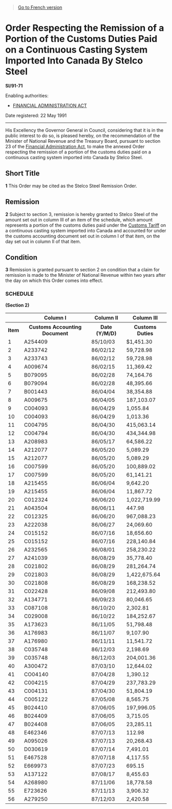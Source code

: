 > [Go to French version](/fr/Règlements/Textes%20réglementaires/91/71.md)

# Order Respecting the Remission of a Portion of the Customs Duties Paid on a Continuous Casting System Imported Into Canada By Stelco Steel

**SI/91-71**

Enabling authorities: 
- [FINANCIAL ADMINISTRATION ACT](/en/Acts/Revised%20Statutes%20of%20Canada/F/F-11.md)

Date registered: 22 May 1991

----------

His Excellency the Governor General in Council, considering that it is in the public interest to do so, is pleased hereby, on the recommendation of the Minister of National Revenue and the Treasury Board, pursuant to section 23 of the [Financial Administration Act](/en/Acts/Revised%20Statutes%20of%20Canada/F/F-11.md), to make the annexed Order respecting the remission of a portion of the customs duties paid on a continuous casting system imported into Canada by Stelco Steel.




## Short Title


**1** This Order may be cited as the Stelco Steel Remission Order.




## Remission


**2** Subject to section 3, remission is hereby granted to Stelco Steel of the amount set out in column III of an item of the schedule, which amount represents a portion of the customs duties paid under the [Customs Tariff](/en/Acts/Statutes%20of%20Canada/1997/c.%2036.md) on a continuous casting system imported into Canada and accounted for under the customs accounting document set out in column I of that item, on the day set out in column II of that item.




## Condition


**3** Remission is granted pursuant to section 2 on condition that a claim for remission is made to the Minister of National Revenue within two years after the day on which this Order comes into effect.




### **SCHEDULE** 
**(Section 2)**
<table>
<tr>
<th></th>
<th>Column I</th>
<th>Column II</th>
<th>Column III</th>
</tr>
<tr>
<th>Item</th>
<th>Customs Accounting Document</th>
<th>Date (Y/M/D)</th>
<th>Customs Duties</th>
</tr>
<tr>
<td>1</td>
<td>A254409</td>
<td>85/10/03</td>
<td>$1,451.30</td>
</tr>
<tr>
<td>2</td>
<td>A233742</td>
<td>86/02/12</td>
<td>59,728.98</td>
</tr>
<tr>
<td>3</td>
<td>A233743</td>
<td>86/02/12</td>
<td>59,728.98</td>
</tr>
<tr>
<td>4</td>
<td>A009674</td>
<td>86/02/15</td>
<td>11,369.42</td>
</tr>
<tr>
<td>5</td>
<td>B079095</td>
<td>86/02/28</td>
<td>74,164.76</td>
</tr>
<tr>
<td>6</td>
<td>B079094</td>
<td>86/02/28</td>
<td>48,395.66</td>
</tr>
<tr>
<td>7</td>
<td>B001443</td>
<td>86/04/04</td>
<td>38,354.88</td>
</tr>
<tr>
<td>8</td>
<td>A009675</td>
<td>86/04/05</td>
<td>187,103.07</td>
</tr>
<tr>
<td>9</td>
<td>C004093</td>
<td>86/04/29</td>
<td>1,055.84</td>
</tr>
<tr>
<td>10</td>
<td>C004093</td>
<td>86/04/29</td>
<td>1,013.36</td>
</tr>
<tr>
<td>11</td>
<td>C004795</td>
<td>86/04/30</td>
<td>415,063.14</td>
</tr>
<tr>
<td>12</td>
<td>C004794</td>
<td>86/04/30</td>
<td>434,344.98</td>
</tr>
<tr>
<td>13</td>
<td>A208983</td>
<td>86/05/17</td>
<td>64,586.22</td>
</tr>
<tr>
<td>14</td>
<td>A212077</td>
<td>86/05/20</td>
<td>5,089.29</td>
</tr>
<tr>
<td>15</td>
<td>A212077</td>
<td>86/05/20</td>
<td>5,089.29</td>
</tr>
<tr>
<td>16</td>
<td>C007599</td>
<td>86/05/20</td>
<td>100,889.02</td>
</tr>
<tr>
<td>17</td>
<td>C007599</td>
<td>86/05/20</td>
<td>61,141.21</td>
</tr>
<tr>
<td>18</td>
<td>A215455</td>
<td>86/06/04</td>
<td>9,642.20</td>
</tr>
<tr>
<td>19</td>
<td>A215455</td>
<td>86/06/04</td>
<td>11,867.72</td>
</tr>
<tr>
<td>20</td>
<td>C012324</td>
<td>86/06/20</td>
<td>1,022,719.99</td>
</tr>
<tr>
<td>21</td>
<td>A043504</td>
<td>86/06/11</td>
<td>447.98</td>
</tr>
<tr>
<td>22</td>
<td>C012325</td>
<td>86/06/20</td>
<td>967,088.23</td>
</tr>
<tr>
<td>23</td>
<td>A222038</td>
<td>86/06/27</td>
<td>24,069.60</td>
</tr>
<tr>
<td>24</td>
<td>C015152</td>
<td>86/07/16</td>
<td>18,656.60</td>
</tr>
<tr>
<td>25</td>
<td>C015152</td>
<td>86/07/16</td>
<td>228,140.84</td>
</tr>
<tr>
<td>26</td>
<td>A232565</td>
<td>86/08/01</td>
<td>258,230.22</td>
</tr>
<tr>
<td>27</td>
<td>A241039</td>
<td>86/08/29</td>
<td>35,778.40</td>
</tr>
<tr>
<td>28</td>
<td>C021802</td>
<td>86/08/29</td>
<td>281,264.74</td>
</tr>
<tr>
<td>29</td>
<td>C021803</td>
<td>86/08/29</td>
<td>1,422,675.64</td>
</tr>
<tr>
<td>30</td>
<td>C021808</td>
<td>86/08/29</td>
<td>168,238.52</td>
</tr>
<tr>
<td>31</td>
<td>C022428</td>
<td>86/09/08</td>
<td>212,493.80</td>
</tr>
<tr>
<td>32</td>
<td>A134771</td>
<td>86/09/23</td>
<td>80,046.65</td>
</tr>
<tr>
<td>33</td>
<td>C087108</td>
<td>86/10/20</td>
<td>2,302.81</td>
</tr>
<tr>
<td>34</td>
<td>C029008</td>
<td>86/10/22</td>
<td>184,252.67</td>
</tr>
<tr>
<td>35</td>
<td>A173623</td>
<td>86/11/05</td>
<td>51,798.48</td>
</tr>
<tr>
<td>36</td>
<td>A176983</td>
<td>86/11/07</td>
<td>9,107.90</td>
</tr>
<tr>
<td>37</td>
<td>A176980</td>
<td>86/11/11</td>
<td>11,541.72</td>
</tr>
<tr>
<td>38</td>
<td>C035748</td>
<td>86/12/03</td>
<td>2,198.69</td>
</tr>
<tr>
<td>39</td>
<td>C035748</td>
<td>86/12/03</td>
<td>204,001.36</td>
</tr>
<tr>
<td>40</td>
<td>A300472</td>
<td>87/03/10</td>
<td>12,644.02</td>
</tr>
<tr>
<td>41</td>
<td>CO04140</td>
<td>87/04/28</td>
<td>1,390.12</td>
</tr>
<tr>
<td>42</td>
<td>C004215</td>
<td>87/04/29</td>
<td>237,783.29</td>
</tr>
<tr>
<td>43</td>
<td>C004131</td>
<td>87/04/30</td>
<td>51,804.19</td>
</tr>
<tr>
<td>44</td>
<td>C005122</td>
<td>87/05/08</td>
<td>8,565.75</td>
</tr>
<tr>
<td>45</td>
<td>B024410</td>
<td>87/06/05</td>
<td>197,996.05</td>
</tr>
<tr>
<td>46</td>
<td>B024409</td>
<td>87/06/05</td>
<td>3,715.05</td>
</tr>
<tr>
<td>47</td>
<td>B024408</td>
<td>87/06/05</td>
<td>23,285.11</td>
</tr>
<tr>
<td>48</td>
<td>E462346</td>
<td>87/07/13</td>
<td>112.98</td>
</tr>
<tr>
<td>49</td>
<td>A095026</td>
<td>87/07/13</td>
<td>20,268.43</td>
</tr>
<tr>
<td>50</td>
<td>D030619</td>
<td>87/07/14</td>
<td>7,491.01</td>
</tr>
<tr>
<td>51</td>
<td>E467528</td>
<td>87/07/18</td>
<td>4,117.55</td>
</tr>
<tr>
<td>52</td>
<td>E669973</td>
<td>87/07/23</td>
<td>695.15</td>
</tr>
<tr>
<td>53</td>
<td>A137122</td>
<td>87/08/17</td>
<td>8,455.63</td>
</tr>
<tr>
<td>54</td>
<td>A268980</td>
<td>87/11/06</td>
<td>18,778.58</td>
</tr>
<tr>
<td>55</td>
<td>E723626</td>
<td>87/11/13</td>
<td>3,906.32</td>
</tr>
<tr>
<td>56</td>
<td>A279250</td>
<td>87/12/03</td>
<td>2,420.58</td>
</tr>
</table>


